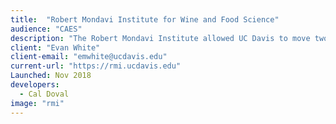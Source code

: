 ```yaml
---
title:  "Robert Mondavi Institute for Wine and Food Science"
audience: "CAES"
description: "The Robert Mondavi Institute allowed UC Davis to move two departments -- Viticulture and Enology, and Food Science and Technology -- under one roof in a new, state-of-the-art facility. These departments, recognized as the best in the world in their respective areas of scholarship, are linked with other disciplines across campus to investigate the role of healthy and safe foods in our quality of life."
client: "Evan White"
client-email: "emwhite@ucdavis.edu"
current-url: "https://rmi.ucdavis.edu"
Launched: Nov 2018
developers:
  - Cal Doval
image: "rmi"
---
```

